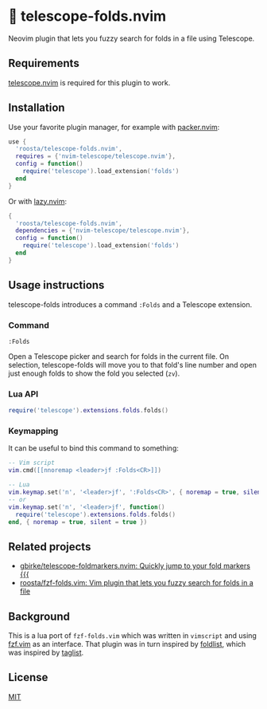 🔎 telescope-folds.nvim
=========================

Neovim plugin that lets you fuzzy search for folds in a file using Telescope.

## Requirements

[telescope.nvim](https://github.com/nvim-telescope/telescope.nvim) is required for this plugin to work.

## Installation

Use your favorite plugin manager, for example with [packer.nvim](https://github.com/wbthomason/packer.nvim):

```lua
use {
  'roosta/telescope-folds.nvim',
  requires = {'nvim-telescope/telescope.nvim'},
  config = function()
    require('telescope').load_extension('folds')
  end
}
```

Or with [lazy.nvim](https://github.com/folke/lazy.nvim):

```lua
{
  'roosta/telescope-folds.nvim',
  dependencies = {'nvim-telescope/telescope.nvim'},
  config = function()
    require('telescope').load_extension('folds')
  end
}
```

## Usage instructions

telescope-folds introduces a command `:Folds` and a Telescope extension.

### Command

`:Folds`

Open a Telescope picker and search for folds in the current file. On selection, telescope-folds will move
you to that fold's line number and open just enough folds to show the fold you
selected (`zv`).

### Lua API

```lua
require('telescope').extensions.folds.folds()
```

### Keymapping

It can be useful to bind this command to something:

```lua
-- Vim script
vim.cmd([[nnoremap <leader>jf :Folds<CR>]])

-- Lua
vim.keymap.set('n', '<leader>jf', ':Folds<CR>', { noremap = true, silent = true })
-- or
vim.keymap.set('n', '<leader>jf', function()
  require('telescope').extensions.folds.folds()
end, { noremap = true, silent = true })
```


## Related projects

- [gbirke/telescope-foldmarkers.nvim: Quickly jump to your fold markers {{{](https://github.com/gbirke/telescope-foldmarkers.nvim)
- [roosta/fzf-folds.vim: Vim plugin that lets you fuzzy search for folds in a file](https://github.com/roosta/fzf-folds.vim)

## Background

This is a lua port of `fzf-folds.vim` which was written in `vimscript` and using
[fzf.vim](https://github.com/junegunn/fzf.vim) as an interface. That plugin was
in turn inspired by
[foldlist](https://www.vim.org/scripts/script.php?script_id=500), which was
inspired by [taglist](https://www.vim.org/scripts/script.php?script_id=273).

## License

[MIT](https://github.com/roosta/telescope-folds.nvim/blob/main/LICENSE)
